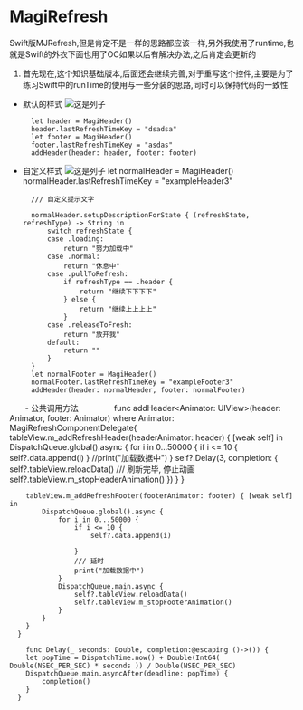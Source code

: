 # MagiRefresh
Swift版MJRefresh,但是肯定不是一样的思路都应该一样,另外我使用了runtime,也就是Swift的外衣下面也用了OC如果以后有解决办法,之后肯定会更新的

1. 首先现在,这个知识基础版本,后面还会继续完善,对于重写这个控件,主要是为了练习Swift中的runTime的使用与一些分装的思路,同时可以保持代码的一致性

- 默认的样式
![这是列子](https://github.com/AnRanScheme/ARARefresh/raw/master/picture.gif)

        let header = MagiHeader()
        header.lastRefreshTimeKey = "dsadsa"
        let footer = MagiHeader()
        footer.lastRefreshTimeKey = "asdas"
        addHeader(header: header, footer: footer)
       

- 自定义样式
![这是列子](https://github.com/AnRanScheme/ARARefresh/raw/master/picture1.gif)
        let normalHeader = MagiHeader()
        normalHeader.lastRefreshTimeKey = "exampleHeader3"
        
        /// 自定义提示文字

        normalHeader.setupDescriptionForState { (refreshState, refreshType) -> String in
            switch refreshState {
            case .loading:
                return "努力加载中"
            case .normal:
                return "休息中"
            case .pullToRefresh:
                if refreshType == .header {
                    return "继续下下下下"
                } else {
                    return "继续上上上上"
                }
            case .releaseToFresh:
                return "放开我"
            default:
                return ""
            }
        }
        let normalFooter = MagiHeader()
        normalFooter.lastRefreshTimeKey = "exampleFooter3"
        addHeader(header: normalHeader, footer: normalFooter)
        
        
        - 公共调用方法
        
        func addHeader<Animator: UIView>(header: Animator, footer: Animator) where Animator: MagiRefreshComponentDelegate{
        tableView.m_addRefreshHeader(headerAnimator: header) { [weak self] in
            DispatchQueue.global().async {
                for i in 0...50000 {
                    if i <= 10 {
                        self?.data.append(i)
                    }
                    //print("加载数据中")
                }
                self?.Delay(3, completion: {
                    self?.tableView.reloadData()
                    /// 刷新完毕, 停止动画
                    self?.tableView.m_stopHeaderAnimation()
                })
            }
        }
   
   
        tableView.m_addRefreshFooter(footerAnimator: footer) { [weak self] in
            DispatchQueue.global().async {
                for i in 0...50000 {
                    if i <= 10 {
                        self?.data.append(i)
                        
                    }
                    /// 延时
                    print("加载数据中")
                }
                DispatchQueue.main.async {
                    self?.tableView.reloadData()
                    self?.tableView.m_stopFooterAnimation()
                }
            }
        }
      }
    
        func Delay(_ seconds: Double, completion:@escaping ()->()) {
        let popTime = DispatchTime.now() + Double(Int64( Double(NSEC_PER_SEC) * seconds )) / Double(NSEC_PER_SEC)
        DispatchQueue.main.asyncAfter(deadline: popTime) {
            completion()
        }
      }
